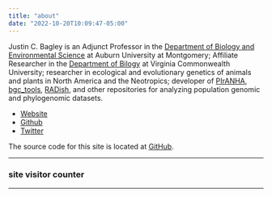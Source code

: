 ```yaml
---
title: "about"
date: "2022-10-20T10:09:47-05:00"
---
```


<!-- # about -->

Justin C. Bagley is an Adjunct Professor in the <a href="https://www.aum.edu/collegeofsciences/departments/biology/">Department of Biology and Environmental Science</a>
at Auburn University at Montgomery; Affiliate Researcher in the <a href="https://biology.vcu.edu">Department of Bilogy</a> at Virginia Commonwealth University; 
researcher in ecological and evolutionary genetics of animals and plants in North America 
and the Neotropics; developer of <a href="https://github.com/justincbagley/PIrANHA">PIrANHA</a>, <a href="https://github.com/justincbagley/bgc_tools">bgc_tools</a>, 
<a href="https://github.com/justincbagley/RADish">RADish</a>, and other repositories for 
analyzing population genomic and phylogenomic datasets.</p>

 - [Website](http://justinbagley.org)
 - [Github](https://github.com/justincbagley)
 - [Twitter](https://twitter.com/justincbagley)

The source code for this site is located at [GitHub](https://github.com/justincbagley/blog).

---

<h3><a name="counter"></a>site visitor counter</h3>
<section id="site-visitor-counter">
<script type="text/javascript" id="clustrmaps" src="//cdn.clustrmaps.com/map_v2.js?d=WaFt_sL-6TuW7rv_t3N3XnIcHJ3aS-9C90MYdJfvjlE&cl=ffffff&w=a"></script>    
</section>
<div></div>

---
